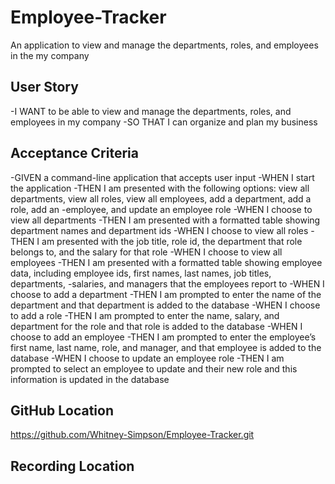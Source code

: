 # Employee-Tracker
An application to view and manage the departments, roles, and employees in the my company

## User Story
-I WANT to be able to view and manage the departments, roles, and employees in my company
-SO THAT I can organize and plan my business

## Acceptance Criteria
-GIVEN a command-line application that accepts user input
-WHEN I start the application
-THEN I am presented with the following options: view all departments, view all roles, view all employees, add a department, add a role, add an -employee, and update an employee role
-WHEN I choose to view all departments
-THEN I am presented with a formatted table showing department names and department ids
-WHEN I choose to view all roles
-THEN I am presented with the job title, role id, the department that role belongs to, and the salary for that role
-WHEN I choose to view all employees
-THEN I am presented with a formatted table showing employee data, including employee ids, first names, last names, job titles, departments, -salaries, and managers that the employees report to
-WHEN I choose to add a department
-THEN I am prompted to enter the name of the department and that department is added to the database
-WHEN I choose to add a role
-THEN I am prompted to enter the name, salary, and department for the role and that role is added to the database
-WHEN I choose to add an employee
-THEN I am prompted to enter the employee’s first name, last name, role, and manager, and that employee is added to the database
-WHEN I choose to update an employee role
-THEN I am prompted to select an employee to update and their new role and this information is updated in the database

## GitHub Location
https://github.com/Whitney-Simpson/Employee-Tracker.git
## Recording Location